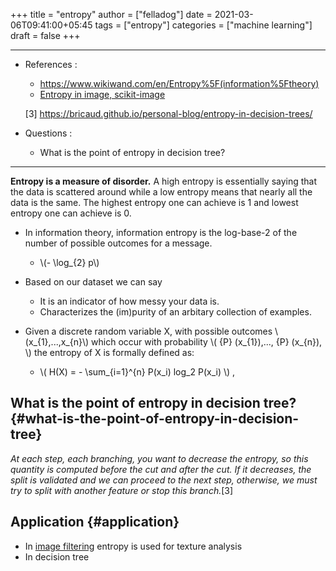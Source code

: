 +++
title = "entropy"
author = ["felladog"]
date = 2021-03-06T09:41:00+05:45
tags = ["entropy"]
categories = ["machine learning"]
draft = false
+++

---

-   References :

    -   <https://www.wikiwand.com/en/Entropy%5F(information%5Ftheory)>
    -   [Entropy in image, scikit-image](https://scikit-image.org/docs/stable/auto%5Fexamples/filters/plot%5Fentropy.html#sphx-glr-auto-examples-filters-plot-entropy-py)

    [3] <https://bricaud.github.io/personal-blog/entropy-in-decision-trees/>
-   Questions :
    -   What is the point of entropy in decision tree?

---

**Entropy is a measure of disorder.**
A high entropy is essentially saying that the data is scattered around while a low entropy means that nearly all the data is the same.
The highest entropy one can achieve is 1 and lowest entropy one can achieve is 0.

-   In information theory, information entropy is the log-base-2 of the number of possible outcomes for a message.
    -   \\(- \log\_{2} p\\)

-   Based on our dataset we can say
    -   It is an indicator of how messy your data is.
    -   Characterizes the (im)purity of an arbitary collection of examples.

-   Given a discrete random variable X, with possible outcomes \\(x\_{1},...,x\_{n}\\) which occur with probability \\( {P} (x\_{1}),..., {P} (x\_{n}), \\) the entropy of X is formally defined as:
    -   \\( H(X) = - \sum\_{i=1}^{n} P(x\_i) log\_2 P(x\_i) \\) ,


## What is the point of entropy in decision tree? {#what-is-the-point-of-entropy-in-decision-tree}

_At each step, each branching, you want to decrease the entropy, so this quantity is computed before the cut and after the cut. If it decreases, the split is validated and we can proceed to the next step, otherwise, we must try to split with another feature or stop this branch._[3]


## Application {#application}

-   In [image filtering](2021-05-28--12-02-59Z--image_convolution.md) entropy is used for texture analysis
-   In decision tree